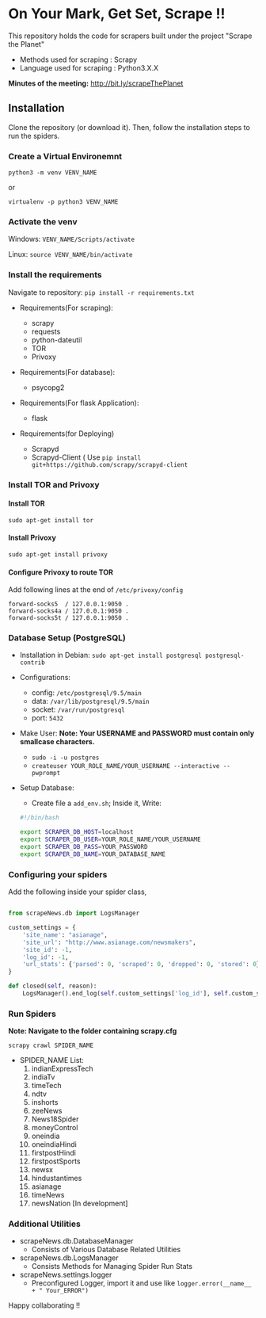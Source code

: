 # On Your Mark, Get Set, Scrape !!

This repository holds the code for scrapers built under the project "Scrape the Planet"  
- Methods used for scraping : Scrapy   
- Language used for scraping : Python3.X.X

**Minutes of the meeting:** http://bit.ly/scrapeThePlanet

## Installation
Clone the repository (or download it). Then, follow the installation steps to run the spiders.

### Create a Virtual Environemnt
```
python3 -m venv VENV_NAME
```
or
```
virtualenv -p python3 VENV_NAME
```

### Activate the venv
Windows: `VENV_NAME/Scripts/activate`

Linux: `source VENV_NAME/bin/activate`

### Install the requirements
Navigate to repository: `pip install -r requirements.txt`

- Requirements(For scraping):
    - scrapy
    - requests
    - python-dateutil
    - TOR
    - Privoxy

- Requirements(For database):
    - psycopg2

- Requirements(For flask Application):
    - flask

- Requirements(for Deploying)
   - Scrapyd
   - Scrapyd-Client ( Use ```pip install git+https://github.com/scrapy/scrapyd-client```


### Install TOR and Privoxy

#### Install TOR
```
sudo apt-get install tor
```
#### Install Privoxy
```
sudo apt-get install privoxy
```
#### Configure Privoxy to route TOR
Add following lines at the end of  ```/etc/privoxy/config```
```
forward-socks5  / 127.0.0.1:9050 .
forward-socks4a / 127.0.0.1:9050 .
forward-socks5t / 127.0.0.1:9050 .
```

### Database Setup (PostgreSQL)

- Installation in Debian: `sudo apt-get install postgresql postgresql-contrib`

- Configurations:
	- config: `/etc/postgresql/9.5/main`  
	- data:   `/var/lib/postgresql/9.5/main`
	- socket: `/var/run/postgresql`
	- port:   `5432`

- Make User:
	**Note: Your USERNAME and PASSWORD must contain only smallcase characters.**
	- `sudo -i -u postgres`
	- `createuser YOUR_ROLE_NAME/YOUR_USERNAME --interactive --pwprompt`

- Setup Database:
    - Create file a ```add_env.sh```; Inside it, Write:
    ```bash
    #!/bin/bash

    export SCRAPER_DB_HOST=localhost
    export SCRAPER_DB_USER=YOUR_ROLE_NAME/YOUR_USERNAME
    export SCRAPER_DB_PASS=YOUR_PASSWORD
    export SCRAPER_DB_NAME=YOUR_DATABASE_NAME
    ```

### Configuring your spiders

Add the following inside your spider class,

```python

from scrapeNews.db import LogsManager

custom_settings = {
    'site_name': "asianage",
    'site_url': "http://www.asianage.com/newsmakers",
    'site_id': -1,
    'log_id': -1,
    'url_stats': {'parsed': 0, 'scraped': 0, 'dropped': 0, 'stored': 0}
}

def closed(self, reason):
    LogsManager().end_log(self.custom_settings['log_id'], self.custom_settings['url_stats'], reason)

```


### Run Spiders
**Note: Navigate to the folder containing scrapy.cfg**
```
scrapy crawl SPIDER_NAME
```
- SPIDER_NAME List:
	1. indianExpressTech
	2. indiaTv  
	3. timeTech
	4. ndtv
	5. inshorts
    6. zeeNews
    7. News18Spider
    8. moneyControl
    9. oneindia
    10. oneindiaHindi
    11. firstpostHindi
    12. firstpostSports
    13. newsx
    14. hindustantimes
    15. asianage
    16. timeNews
    17. newsNation [In development]

### Additional Utilities 

- scrapeNews.db.DatabaseManager
    - Consists of Various Database Related Utilities
- scrapeNews.db.LogsManager
    - Consists Methods for Managing Spider Run Stats
- scrapeNews.settings.logger
    - Preconfigured Logger, import it and use like ```logger.error(__name__ + " Your_ERROR")```

Happy collaborating !!   
